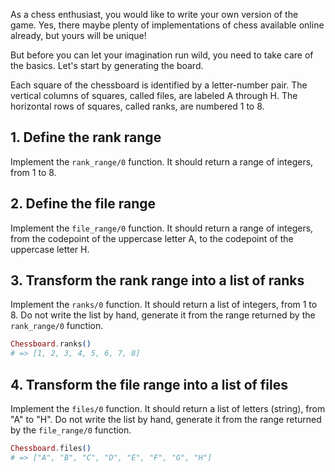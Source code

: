 As a chess enthusiast, you would like to write your own version of the game. Yes, there maybe plenty of implementations of chess available online already, but yours will be unique!

But before you can let your imagination run wild, you need to take care of the basics. Let's start by generating the board.

Each square of the chessboard is identified by a letter-number pair. The vertical columns of squares, called files, are labeled A through H. The horizontal rows of squares, called ranks, are numbered 1 to 8.

## 1. Define the rank range

Implement the `rank_range/0` function. It should return a range of integers, from 1 to 8.

## 2. Define the file range

Implement the `file_range/0` function. It should return a range of integers, from the codepoint of the uppercase letter A, to the codepoint of the uppercase letter H.

## 3. Transform the rank range into a list of ranks

Implement the `ranks/0` function. It should return a list of integers, from 1 to 8. Do not write the list by hand, generate it from the range returned by the `rank_range/0` function.

```elixir
Chessboard.ranks()
# => [1, 2, 3, 4, 5, 6, 7, 8]
```

## 4. Transform the file range into a list of files

Implement the `files/0` function. It should return a list of letters (string), from "A" to "H". Do not write the list by hand, generate it from the range returned by the `file_range/0` function.

```elixir
Chessboard.files()
# => ["A", "B", "C", "D", "E", "F", "G", "H"]
```
